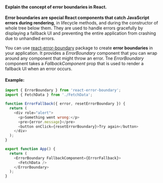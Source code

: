 #### Explain the concept of error boundaries in React.

**Error boundaries are special React components that catch JavaScript errors during rendering**, in lifecycle methods, and during the constructor of whole tree below them. They are used to handle errors gracefully by displaying a fallback UI and preventing the entire application from crashing due to unhandled errors.

You can use [react-error-boundary](https://www.npmjs.com/package/react-error-boundary) package to create **error boundaries** in your application. It provides a *ErrorBoundary* component that you can wrap around any component that might throw an error. Tne *ErrorBoundary* component takes a *FallbackComponent* prop that is used to render a fallback UI when an error occurs.

#### Example:

```js
import { ErrorBoundary } from 'react-error-boundary';
import { FetchData } from './FetchData';

function ErrorFallback({ error, resetErrorBoundary }) {
  return (
    <div role="alert">
      <p>Something went wrong:</p>
      <pre>{error.message}</pre>
      <button onClick={resetErrorBoundary}>Try again</button>
    </div>
  );
}

export function App() {
  return (
    <ErrorBoundary FallbackComponent={ErrorFallback}>
      <FetchData />
    </ErrorBoundary>
  );
}
```

